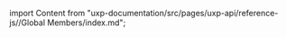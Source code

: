 
import Content from "uxp-documentation/src/pages/uxp-api/reference-js//Global Members/index.md";

<Content query="product=xd"/>

